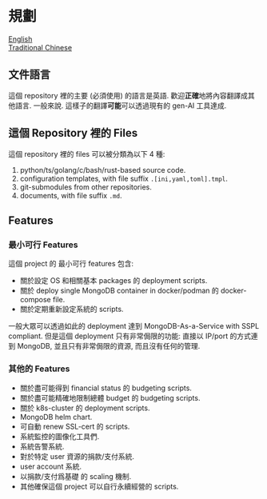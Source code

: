 # 規劃

[English](02-Planning.en.md) \
[Traditional Chinese](02-Planning.zh-hant.md)

## 文件語言

這個 repository 裡的主要 (必須使用) 的語言是英語. 歡迎**正確**地將內容翻譯成其他語言.
一般來說. 這樣子的翻譯**可能**可以透過現有的 gen-AI 工具達成.

## 這個 Repository 裡的 Files

這個 repository 裡的 files 可以被分類為以下 4 種:

1. python/ts/golang/c/bash/rust-based source code.
2. configuration templates, with file suffix `.[ini,yaml,toml].tmpl`.
3. git-submodules from other repositories.
4. documents, with file suffix `.md`.

## Features

### 最小可行 Features
這個 project 的 最小可行 features 包含:

* 關於設定 OS 和相關基本 packages 的 deployment scripts.
* 關於 deploy single MongoDB container in docker/podman 的 docker-compose file.
* 關於定期重新設定系統的 scripts.

一般大眾可以透過如此的 deployment 達到 MongoDB-As-a-Service with SSPL compliant.
但是這個 deployment 只有非常侷限的功能: 直接以 IP/port 的方式連到 MongoDB, 並且只有非常侷限的資源, 而且沒有任何的管理.

### 其他的 Features
* 關於盡可能得到 financial status 的 budgeting scripts.
* 關於盡可能精確地限制總體 budget 的 budgeting scripts.
* 關於 k8s-cluster 的 deployment scripts.
* MongoDB helm chart.
* 可自動 renew SSL-cert 的 scripts.
* 系統監控的圖像化工具們.
* 系統告警系統.
* 對於特定 user 資源的捐款/支付系統.
* user account 系統.
* 以捐款/支付爲基礎 的 scaling 機制.
* 其他確保這個 project 可以自行永續經營的 scripts.
